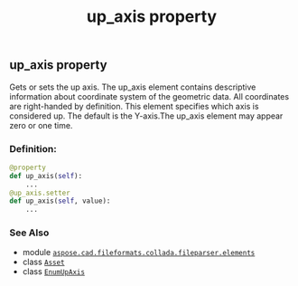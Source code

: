 ﻿---
title: up_axis property
second_title: Aspose.CAD for Python via .NET API References
description: 
type: docs
weight: 130
url: /python-net/aspose.cad.fileformats.collada.fileparser.elements/asset/up_axis/
is_root: false
---

## up_axis property


Gets or sets the up axis.
The up_axis element contains descriptive information about coordinate system of the geometric data.
All coordinates are right-handed by definition.
This element specifies which axis is considered up.
The default is the Y-axis.The up_axis element may appear zero or one time.
### Definition:
```python
@property
def up_axis(self):
    ...
@up_axis.setter
def up_axis(self, value):
    ...
```

### See Also
* module [`aspose.cad.fileformats.collada.fileparser.elements`](../../)
* class [`Asset`](/cad/python-net/aspose.cad.fileformats.collada.fileparser.elements/asset)
* class [`EnumUpAxis`](/cad/python-net/aspose.cad.fileformats.collada.fileparser.elements/enumupaxis)
